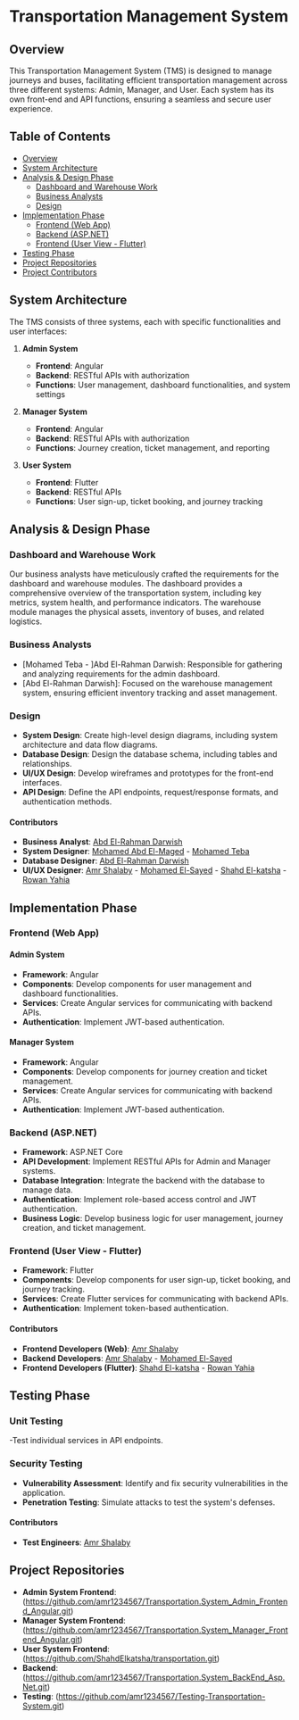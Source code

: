 # Transportation Management System

## Overview
This Transportation Management System (TMS) is designed to manage journeys and buses, facilitating efficient transportation management across three different systems: Admin, Manager, and User. Each system has its own front-end and API functions, ensuring a seamless and secure user experience.

## Table of Contents
- [Overview](#overview)
- [System Architecture](#system-architecture)
- [Analysis & Design Phase](#analysis--design-phase)
  - [Dashboard and Warehouse Work](#dashboard-and-warehouse-work)
  - [Business Analysts](#business-analysts)
  - [Design](#Design)
- [Implementation Phase](#implementation-phase)
  - [Frontend (Web App)](#frontend-web-app)
  - [Backend (ASP.NET)](#backend-aspnet)
  - [Frontend (User View - Flutter)](#frontend-user-view-flutter)
- [Testing Phase](#testing-phase)
- [Project Repositories](#project-repositories)
- [Project Contributors](#project-contributors)

## System Architecture
The TMS consists of three systems, each with specific functionalities and user interfaces:

1. **Admin System**
   - **Frontend**: Angular
   - **Backend**: RESTful APIs with authorization
   - **Functions**: User management, dashboard functionalities, and system settings

2. **Manager System**
   - **Frontend**: Angular
   - **Backend**: RESTful APIs with authorization
   - **Functions**: Journey creation, ticket management, and reporting

3. **User System**
   - **Frontend**: Flutter
   - **Backend**: RESTful APIs
   - **Functions**: User sign-up, ticket booking, and journey tracking

## Analysis & Design Phase

### Dashboard and Warehouse Work
Our business analysts have meticulously crafted the requirements for the dashboard and warehouse modules. The dashboard provides a comprehensive overview of the transportation system, including key metrics, system health, and performance indicators. The warehouse module manages the physical assets, inventory of buses, and related logistics.

### Business Analysts
- [Mohamed Teba - ]Abd El-Rahman Darwish: Responsible for gathering and analyzing requirements for the admin dashboard.
- [Abd El-Rahman Darwish]: Focused on the warehouse management system, ensuring efficient inventory tracking and asset management.

### Design
- **System Design**: Create high-level design diagrams, including system architecture and data flow diagrams.
- **Database Design**: Design the database schema, including tables and relationships.
- **UI/UX Design**: Develop wireframes and prototypes for the front-end interfaces.
- **API Design**: Define the API endpoints, request/response formats, and authentication methods.

#### Contributors
- **Business Analyst**: [Abd El-Rahman Darwish](https://github.com/abdoDarwish)
- **System Designer**: [Mohamed Abd El-Maged]() - [Mohamed Teba]()
- **Database Designer**: [Abd El-Rahman Darwish](https://github.com/abdoDarwish)
- **UI/UX Designer**: [Amr Shalaby](https://github.com/amr1234567) - [Mohamed El-Sayed](https://github.com/mhmdelsyd) - [Shahd El-katsha](https://github.com/ShahdElkatsha) - [Rowan Yahia](https://github.com/rawanyahia11)

## Implementation Phase

### Frontend (Web App)

#### Admin System
- **Framework**: Angular
- **Components**: Develop components for user management and dashboard functionalities.
- **Services**: Create Angular services for communicating with backend APIs.
- **Authentication**: Implement JWT-based authentication.

#### Manager System
- **Framework**: Angular
- **Components**: Develop components for journey creation and ticket management.
- **Services**: Create Angular services for communicating with backend APIs.
- **Authentication**: Implement JWT-based authentication.

### Backend (ASP.NET)
- **Framework**: ASP.NET Core
- **API Development**: Implement RESTful APIs for Admin and Manager systems.
- **Database Integration**: Integrate the backend with the database to manage data.
- **Authentication**: Implement role-based access control and JWT authentication.
- **Business Logic**: Develop business logic for user management, journey creation, and ticket management.

### Frontend (User View - Flutter)
- **Framework**: Flutter
- **Components**: Develop components for user sign-up, ticket booking, and journey tracking.
- **Services**: Create Flutter services for communicating with backend APIs.
- **Authentication**: Implement token-based authentication.

#### Contributors
- **Frontend Developers (Web)**: [Amr Shalaby](https://github.com/amr1234567)
- **Backend Developers**: [Amr Shalaby](https://github.com/amr1234567) - [Mohamed El-Sayed](https://github.com/mhmdelsyd)
- **Frontend Developers (Flutter)**: [Shahd El-katsha](https://github.com/ShahdElkatsha) - [Rowan Yahia](https://github.com/rawanyahia11)

## Testing Phase

### Unit Testing
-Test individual services in API endpoints.

### Security Testing
- **Vulnerability Assessment**: Identify and fix security vulnerabilities in the application.
- **Penetration Testing**: Simulate attacks to test the system's defenses.

#### Contributors
- **Test Engineers**: [Amr Shalaby](https://github.com/amr1234567)

## Project Repositories
- **Admin System Frontend**: (https://github.com/amr1234567/Transportation.System_Admin_Frontend_Angular.git)
- **Manager System Frontend**: (https://github.com/amr1234567/Transportation.System_Manager_Frontend_Angular.git)
- **User System Frontend**: (https://github.com/ShahdElkatsha/transportation.git)
- **Backend**: (https://github.com/amr1234567/Transportation.System_BackEnd_Asp.Net.git)
- **Testing**: (https://github.com/amr1234567/Testing-Transportation-System.git)

